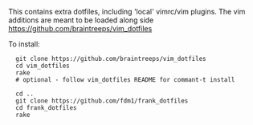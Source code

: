 This contains extra dotfiles, including 'local' vimrc/vim plugins.
The vim additions are meant to be loaded along side https://github.com/braintreeps/vim_dotfiles

To install:

```
  git clone https://github.com/braintreeps/vim_dotfiles
  cd vim_dotfiles
  rake
  # optional - follow vim_dotfiles README for commant-t install

  cd ..
  git clone https://github.com/fdm1/frank_dotfiles
  cd frank_dotfiles
  rake

